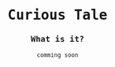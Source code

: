 <div align='center'> 
  <h1><samp>Curious Tale</samp></h1>
  <h3><samp>What is it?</samp></h3>
  <small><samp>comming soon</samp></small>
</div>
